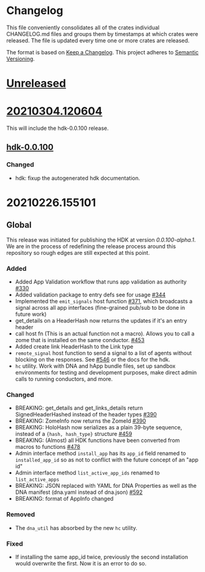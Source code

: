 # Changelog
This file conveniently consolidates all of the crates individual CHANGELOG.md files and groups them by timestamps at which crates were released.
The file is updated every time one or more crates are released.

The format is based on [Keep a Changelog](https://keepachangelog.com/en/1.0.0/).
This project adheres to [Semantic Versioning](https://semver.org/spec/v2.0.0.html).

# [Unreleased]

# [20210304.120604]
This will include the hdk-0.0.100 release.

## [hdk-0.0.100](crates/hdk/CHANGELOG.md#0.0.100)

### Changed
- hdk: fixup the autogenerated hdk documentation.

# 20210226.155101

## Global
This release was initiated for publishing the HDK at version _0.0.100-alpha.1_.
We are in the process of redefining the release process around this repository so rough edges are still expected at this point.

### Added
- Added App Validation workflow that runs app validation as authority [#330](https://github.com/holochain/holochain/pull/330)
- Added validation package to entry defs see for usage [#344](https://github.com/holochain/holochain/pull/344)
- Implemented the `emit_signals` host function [#371](https://github.com/holochain/holochain/pull/371), which broadcasts a signal across all app interfaces (fine-grained pub/sub to be done in future work)
- get_details on a HeaderHash now returns the updates if it's an entry header
- call host fn (This is an actual function not a macro). Allows you to call a zome that is installed on the same conductor. [#453](https://github.com/holochain/holochain/pull/453)
- Added create link HeaderHash to the Link type
- `remote_signal` host function to send a signal to a list of agents without blocking on the responses.
See [#546](https://github.com/holochain/holochain/pull/546) or the docs for the hdk.
- `hc` utility. Work with DNA and hApp bundle files, set up sandbox environments for testing and development purposes, make direct admin calls to running conductors, and more.

### Changed
- BREAKING: get_details and get_links_details return SignedHeaderHashed instead of the header types [#390](https://github.com/holochain/holochain/pull/390)
- BREAKING: ZomeInfo now returns the ZomeId [#390](https://github.com/holochain/holochain/pull/390)
- BREAKING: HoloHash now serializes as a plain 39-byte sequence, instead of a `{hash, hash_type}` structure [#459](https://github.com/holochain/holochain/pull/459)
- BREAKING: (Almost) all HDK functions have been converted from macros to functions [#478](https://github.com/holochain/holochain/pull/478)
- Admin interface method `install_app` has its `app_id` field renamed to `installed_app_id` so as not to conflict with the future concept of an "app id"
- Admin interface method `list_active_app_ids` renamed to `list_active_apps`
- BREAKING: JSON replaced with YAML for DNA Properties as well as the DNA manifest (dna.yaml instead of dna.json) [#592](https://github.com/holochain/holochain/pull/592)
- BREAKING: format of AppInfo changed

### Removed
- The `dna_util` has absorbed by the new `hc` utility.

### Fixed
- If installing the same app_id twice, previously the second installation would overwrite the first. Now it is an error to do so.

[Unreleased]: https://github.com/holochain/holochain/compare/20210226.155101...HEAD
[20210304.120604]: https://github.com/holochain/holochain/compare/20210226.155101..20210304.120604
